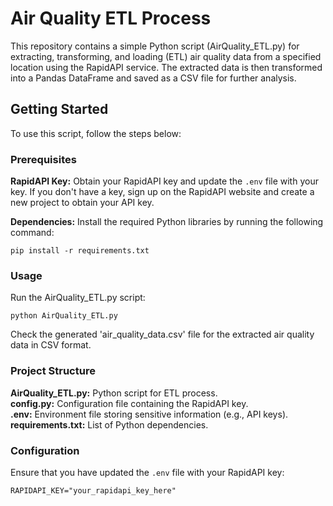 # Air Quality ETL Process  

This repository contains a simple Python script (AirQuality_ETL.py) for extracting, transforming, and loading (ETL) air quality data from a specified location using the RapidAPI service. The extracted data is then transformed into a Pandas DataFrame and saved as a CSV file for further analysis.  

## Getting Started  

To use this script, follow the steps below:  

### Prerequisites  
**RapidAPI Key:** Obtain your RapidAPI key and update the `.env` file with your key. If you don't have a key, sign up on the RapidAPI website and create a new project to obtain your API key.  

**Dependencies:** Install the required Python libraries by running the following command:  

    pip install -r requirements.txt  

### Usage  

Run the AirQuality_ETL.py script:  

    python AirQuality_ETL.py  

Check the generated 'air_quality_data.csv' file for the extracted air quality data in CSV format.  

### Project Structure  

**AirQuality_ETL.py:** Python script for ETL process.  
**config.py:** Configuration file containing the RapidAPI key.  
**.env:** Environment file storing sensitive information (e.g., API keys).  
**requirements.txt:** List of Python dependencies.  

### Configuration  

Ensure that you have updated the `.env` file with your RapidAPI key:  

    RAPIDAPI_KEY="your_rapidapi_key_here"
